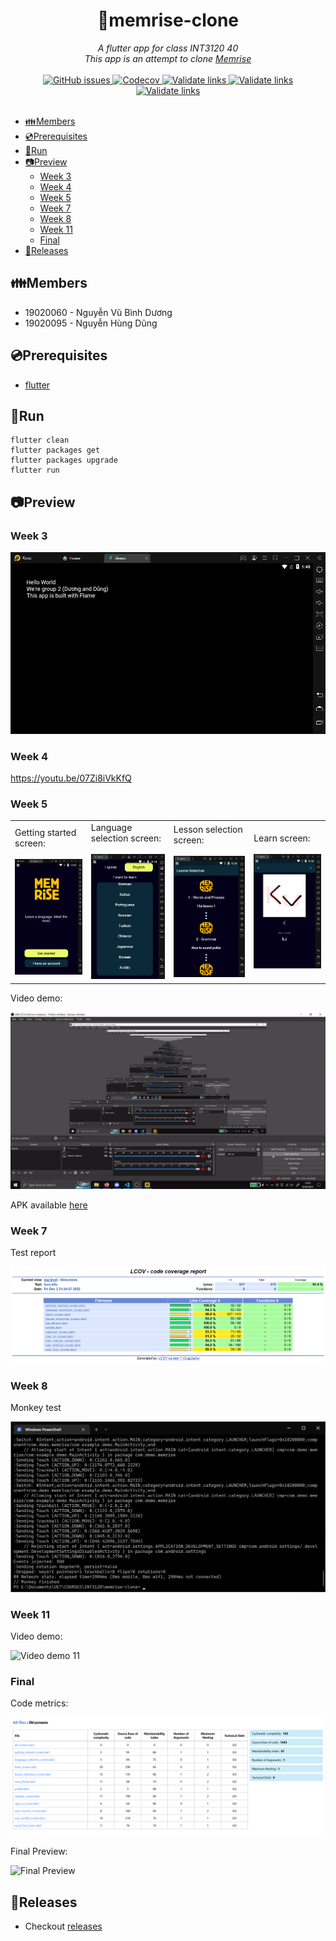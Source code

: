 <div align="center">
  <h1>🧠memrise-clone</h1>
  <i>A flutter app for class INT3120 40</i>
  <br/>
  <i>This app is an attempt to clone <a href="https://play.google.com/store/apps/details?id=com.memrise.android.memrisecompanion">Memrise</a></i>
</div>

<br/>

<div align="center">
  <a href="https://github.com/duongoku/memrise-clone/issues">
    <img alt="GitHub issues" src="https://img.shields.io/github/issues/duongoku/memrise-clone">
  </a>
  <a href="https://app.codecov.io/github/duongoku/memrise-clone">
    <img alt="Codecov" src="https://img.shields.io/codecov/c/github/duongoku/memrise-clone">
  </a>
  <a href="https://github.com/duongoku/memrise-clone/actions/workflows/flutter-analyze.yml">
    <img alt="Validate links" src="https://github.com/duongoku/memrise-clone/actions/workflows/flutter-analyze.yml/badge.svg"/>
  </a>
  <a href="https://github.com/duongoku/memrise-clone/actions/workflows/flutter-test.yml">
    <img alt="Validate links" src="https://github.com/duongoku/memrise-clone/actions/workflows/flutter-test.yml/badge.svg"/>
  </a>
  <a href="https://github.com/duongoku/memrise-clone/actions/workflows/flutter-build.yml">
    <img alt="Validate links" src="https://github.com/duongoku/memrise-clone/actions/workflows/flutter-build.yml/badge.svg"/>
  </a>
</div>

<br/>

- [👪Members](#members)
- [💿Prerequisites](#prerequisites)
- [🏃Run](#run)
- [📷Preview](#preview)
  - [Week 3](#week-3)
  - [Week 4](#week-4)
  - [Week 5](#week-5)
  - [Week 7](#week-7)
  - [Week 8](#week-8)
  - [Week 11](#week-11)
  - [Final](#final)
- [📢Releases](#releases)

## 👪Members

-   19020060 - Nguyễn Vũ Bình Dương
-   19020095 - Nguyễn Hùng Dũng

## 💿Prerequisites

-   [flutter](https://docs.flutter.dev/get-started/install)

## 🏃Run

```
flutter clean
flutter packages get
flutter packages upgrade
flutter run
```

## 📷Preview

### Week 3

![demo_week1](/preview/demo_preview.png)

### Week 4

https://youtu.be/07Zi8iVkKfQ

### Week 5

<table>
  <tr>
    <td>
      Getting started screen:</br></br>
      <img src="/preview/screen1.png" alt="Getting started screen" width="200"/>
    </td>
    <td>
      Language selection screen:</br></br>
      <img src="/preview/screen2.png" alt="Language selection screen" width="200"/>
    </td>
    <td>
      Lesson selection screen:</br></br>
      <img src="/preview/screen3.png" alt="Lesson selection screen" width="200"/>
    </td>
    <td>
      Learn screen:</br></br>
      <img src="/preview/screen4.png" alt="Learn screen" width="200"/>
    </td>
  </tr>
</table>

Video demo:

![Video demo](/preview/week5.gif)

APK available [here](https://github.com/duongoku/random-flutter/releases/tag/v0.0.1-alpha)

### Week 7

Test report

![Test report](/preview/test_report.png)

### Week 8

Monkey test

![Monkey test](/preview/monkey500.png)

### Week 11
Video demo:

![Video demo 11](/preview/week11.gif)

### Final

Code metrics:

![Code metrics](/preview/code_metrics.png)

Final Preview:

![Final Preview](/preview/preview_final.gif)

## 📢Releases

-   Checkout [releases](https://github.com/duongoku/random-flutter/releases)
